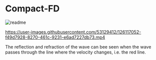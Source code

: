 # Compact-FD

![readme](https://user-images.githubusercontent.com/53129412/126117065-dfda6dbc-9a13-48b8-88f1-d6ee07ad1cbd.jpg)





https://user-images.githubusercontent.com/53129412/126117052-f49d7928-8270-461c-9231-e6ad7227db73.mp4

The reflection and refraction of the wave can bee seen when the wave passes through the line where the velocity changes, i.e. the red line.
